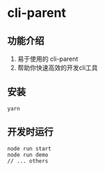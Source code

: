 # cli-parent 

## 功能介绍
1. 易于使用的 cli-parent
2. 帮助你快速高效的开发cli工具   

## 安装
```
yarn
```

## 开发时运行   
```
node run start   
node run demo 
// ... others 
```
 
